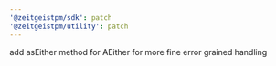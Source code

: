 ```yaml
---
'@zeitgeistpm/sdk': patch
'@zeitgeistpm/utility': patch
---
```


add asEither method for AEither for more fine error grained handling
